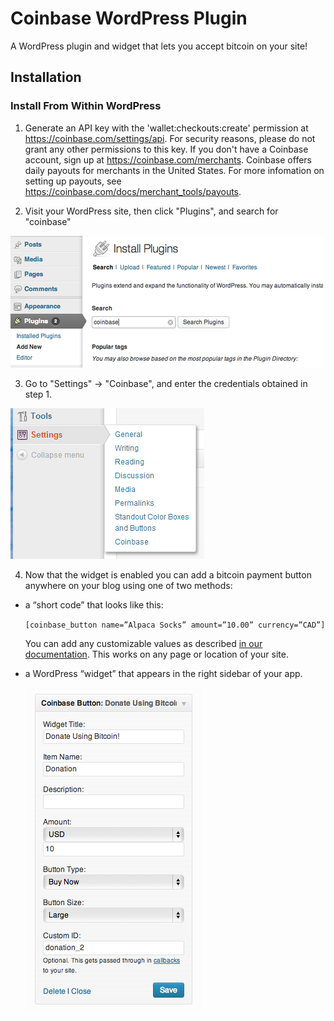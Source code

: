 # Coinbase WordPress Plugin

A WordPress plugin and widget that lets you accept bitcoin on your site!

## Installation

### Install From Within WordPress

1. Generate an API key with the 'wallet:checkouts:create' permission at https://coinbase.com/settings/api. For security reasons, please do not grant any other permissions to this key. If you don't have a Coinbase account, sign up at https://coinbase.com/merchants. Coinbase offers daily payouts for merchants in the United States. For more infomation on setting up payouts, see https://coinbase.com/docs/merchant_tools/payouts.

2. Visit your WordPress site, then click "Plugins", and search for "coinbase"

  ![Screenshot](screenshot-1.png)

3. Go to "Settings" -> "Coinbase", and enter the credentials obtained in step 1.

  ![Screenshot](screenshot-2.png)

4. Now that the widget is enabled you can add a bitcoin payment button anywhere on your blog using one of two methods:

  * a “short code” that looks like this:

    `[coinbase_button name=”Alpaca Socks” amount=”10.00” currency=”CAD”]`

    You can add any customizable values as described [in our documentation](https://developers.coinbase.com/api/v2#create-checkout).  This works on any page or location of your site.

  * a WordPress “widget” that appears in the right sidebar of your app.

    ![Screenshot](screenshot-4.png)
